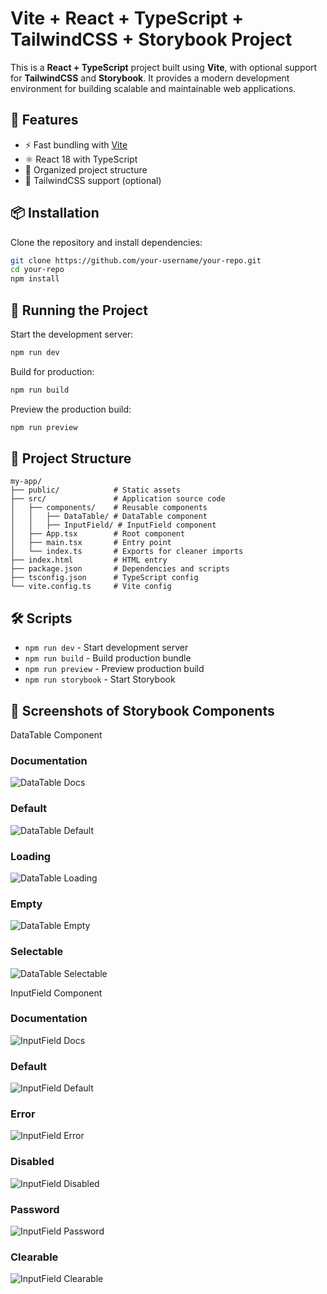 # Vite + React + TypeScript + TailwindCSS + Storybook Project

This is a **React + TypeScript** project built using **Vite**, with optional support for **TailwindCSS** and **Storybook**. It provides a modern development environment for building scalable and maintainable web applications.

## 🚀 Features

-   ⚡ Fast bundling with [Vite](https://vitejs.dev/)
-   ⚛️ React 18 with TypeScript
-   📂 Organized project structure
-   🎨 TailwindCSS support (optional)

## 📦 Installation

Clone the repository and install dependencies:

``` bash
git clone https://github.com/your-username/your-repo.git
cd your-repo
npm install
```

## 🏃 Running the Project

Start the development server:

``` bash
npm run dev
```

Build for production:

``` bash
npm run build
```

Preview the production build:

``` bash
npm run preview
```

## 📂 Project Structure

    my-app/
    ├── public/            # Static assets
    ├── src/               # Application source code
    │   ├── components/    # Reusable components
    │   │   ├── DataTable/ # DataTable component
    │   │   ├── InputField/ # InputField component
    │   ├── App.tsx        # Root component
    │   ├── main.tsx       # Entry point
    │   └── index.ts       # Exports for cleaner imports
    ├── index.html         # HTML entry
    ├── package.json       # Dependencies and scripts
    ├── tsconfig.json      # TypeScript config
    └── vite.config.ts     # Vite config

## 🛠️ Scripts

-   `npm run dev` - Start development server
-   `npm run build` - Build production bundle
-   `npm run preview` - Preview production build
-   `npm run storybook` - Start Storybook

## 📸 Screenshots of Storybook Components

DataTable Component

### Documentation
![DataTable Docs](./src/assets/Screenshot%202025-08-21%20065214.png)

### Default
![DataTable Default](./src/assets/Screenshot%202025-08-21%20072923.png)

### Loading
![DataTable Loading](./src/assets/Screenshot%202025-08-21%20072929.png)

### Empty
![DataTable Empty](./src/assets/Screenshot%202025-08-21%20072934.png)

### Selectable
![DataTable Selectable](./src/assets/Screenshot%202025-08-21%20072943.png)

InputField Component

### Documentation
![InputField Docs](./src/assets/Screenshot%202025-08-21%20073005.png)

### Default
![InputField Default](./src/assets/Screenshot%202025-08-21%20073020.png)

### Error
![InputField Error](./src/assets/Screenshot%202025-08-21%20073025.png)

### Disabled
![InputField Disabled](./src/assets/Screenshot%202025-08-21%20073029.png)

### Password
![InputField Password](./src/assets/Screenshot%202025-08-21%20073034.png)

### Clearable
![InputField Clearable](./src/assets/Screenshot%202025-08-21%20073038.png)